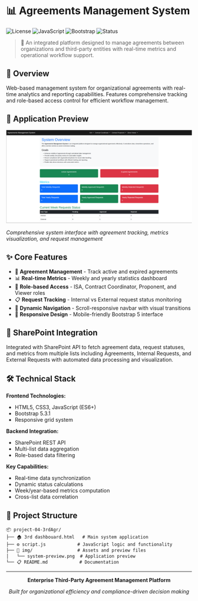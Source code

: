 # 📊 Agreements Management System

![License](https://img.shields.io/badge/license-MIT-blue.svg)
![JavaScript](https://img.shields.io/badge/JavaScript-ES6+-yellow.svg)
![Bootstrap](https://img.shields.io/badge/Bootstrap-5.x-purple.svg)
![Status](https://img.shields.io/badge/Status-Active-green.svg)

> 🤝 An integrated platform designed to manage agreements between organizations and third-party entities with real-time metrics and operational workflow support.

## 🎯 Overview

Web-based management system for organizational agreements with real-time analytics and reporting capabilities. Features comprehensive tracking and role-based access control for efficient workflow management.

## 📸 Application Preview

![System Preview](img/system-preview.png)

*Comprehensive system interface with agreement tracking, metrics visualization, and request management*

## ✨ Core Features

- 📅 **Agreement Management** - Track active and expired agreements
- 📊 **Real-time Metrics** - Weekly and yearly statistics dashboard
- 🔐 **Role-based Access** - ISA, Contract Coordinator, Proponent, and Viewer roles
- 📋 **Request Tracking** - Internal vs External request status monitoring
- 🎨 **Dynamic Navigation** - Scroll-responsive navbar with visual transitions
- 📱 **Responsive Design** - Mobile-friendly Bootstrap 5 interface

## 🚀 SharePoint Integration

Integrated with SharePoint API to fetch agreement data, request statuses, and metrics from multiple lists including Agreements, Internal Requests, and External Requests with automated data processing and visualization.

## 🛠️ Technical Stack

**Frontend Technologies:**
- HTML5, CSS3, JavaScript (ES6+)
- Bootstrap 5.3.1
- Responsive grid system

**Backend Integration:**
- SharePoint REST API
- Multi-list data aggregation
- Role-based data filtering

**Key Capabilities:**
- Real-time data synchronization
- Dynamic status calculations
- Week/year-based metrics computation
- Cross-list data correlation

## 📁 Project Structure

```
📦 project-04-3rdAgr/
├── 🏠 3rd dashbouard.html   # Main system application
├── ⚙️ script.js            # JavaScript logic and functionality
├── 📂 img/                 # Assets and preview files
│   └── system-preview.png  # Application preview
└── 📋 README.md            # Documentation
```

---

<!-- Development Timeline: Project completed November 2024 -->

<div align="center">

**Enterprise Third-Party Agreement Management Platform**

*Built for organizational efficiency and compliance-driven decision making*

</div>